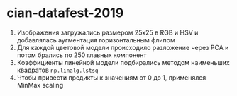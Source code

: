 # cian-datafest-2019

1. Изображения загружались размером 25x25 в RGB и HSV и добавлялась аугментация горизонтальным флипом
2. Для каждой цветовой модели происходило разложение через PCA и потом брались по 250 главных компонент
3. Коэффициенты линейной модели подбирались методом наименьших квадратов ```np.linalg.lstsq```
4. Чтобы привести предикты к значениям от 0 до 1, применялся MinMax scaling

